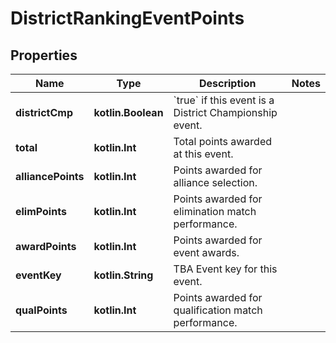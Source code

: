 
# DistrictRankingEventPoints

## Properties

| Name               | Type               | Description                                                      | Notes |
| ------------------ | ------------------ | ---------------------------------------------------------------- | ----- |
| **districtCmp**    | **kotlin.Boolean** | &#x60;true&#x60; if this event is a District Championship event. |
| **total**          | **kotlin.Int**     | Total points awarded at this event.                              |
| **alliancePoints** | **kotlin.Int**     | Points awarded for alliance selection.                           |
| **elimPoints**     | **kotlin.Int**     | Points awarded for elimination match performance.                |
| **awardPoints**    | **kotlin.Int**     | Points awarded for event awards.                                 |
| **eventKey**       | **kotlin.String**  | TBA Event key for this event.                                    |
| **qualPoints**     | **kotlin.Int**     | Points awarded for qualification match performance.              |
